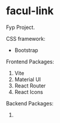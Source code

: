 # facul-link
Fyp Project.

CSS framework:
<ul><li>Bootstrap</li></ul>

Frontend Packages:
<ol>
  <li>Vite</li>
  <li>Material UI</li>
  <li>React Router</li>
  <li>React Icons</li>
</ol>

Backend Packages:
<ol>
  <li></li>
</ol>


